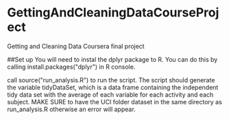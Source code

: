 # GettingAndCleaningDataCourseProject
Getting and Cleaning Data Coursera final project

##Set up
You will need to instal the dplyr package to R. You can do this by calling install.packages("dplyr") in R console.

call source("run_analysis.R") to run the script. The script should generate the variable 
tidyDataSet, which is a data frame containing the independent tidy data set with the average of each variable for each activity and each subject. MAKE SURE to have the UCI folder dataset in the same directory as run_analysis.R otherwise an error will appear. 
